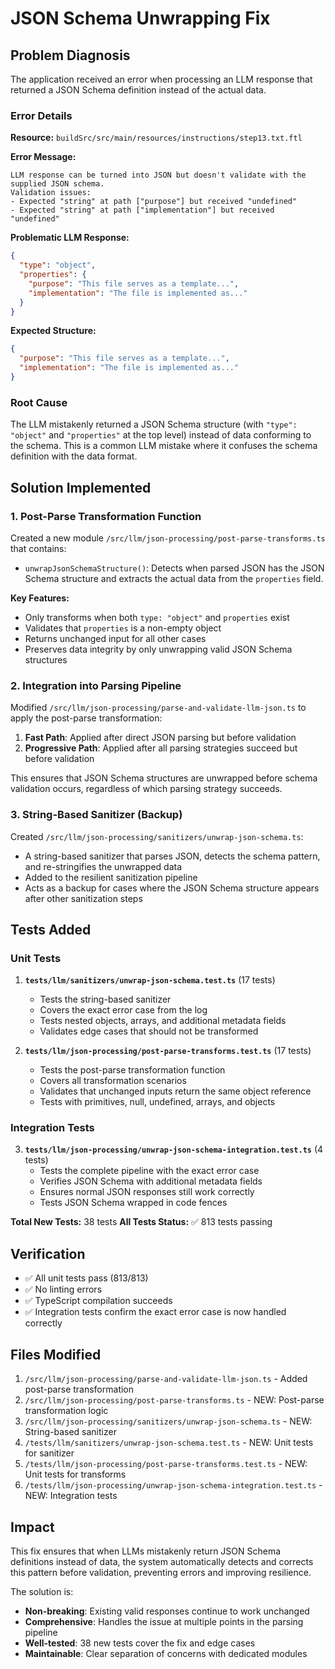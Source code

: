 # JSON Schema Unwrapping Fix

## Problem Diagnosis

The application received an error when processing an LLM response that returned a JSON Schema definition instead of the actual data. 

### Error Details

**Resource:** `buildSrc/src/main/resources/instructions/step13.txt.ftl`

**Error Message:** 
```
LLM response can be turned into JSON but doesn't validate with the supplied JSON schema.
Validation issues: 
- Expected "string" at path ["purpose"] but received "undefined"
- Expected "string" at path ["implementation"] but received "undefined"
```

**Problematic LLM Response:**
```json
{
  "type": "object",
  "properties": {
    "purpose": "This file serves as a template...",
    "implementation": "The file is implemented as..."
  }
}
```

**Expected Structure:**
```json
{
  "purpose": "This file serves as a template...",
  "implementation": "The file is implemented as..."
}
```

### Root Cause

The LLM mistakenly returned a JSON Schema structure (with `"type": "object"` and `"properties"` at the top level) instead of data conforming to the schema. This is a common LLM mistake where it confuses the schema definition with the data format.

## Solution Implemented

### 1. Post-Parse Transformation Function

Created a new module `/src/llm/json-processing/post-parse-transforms.ts` that contains:

- `unwrapJsonSchemaStructure()`: Detects when parsed JSON has the JSON Schema structure and extracts the actual data from the `properties` field.

**Key Features:**
- Only transforms when both `type: "object"` and `properties` exist
- Validates that `properties` is a non-empty object
- Returns unchanged input for all other cases
- Preserves data integrity by only unwrapping valid JSON Schema structures

### 2. Integration into Parsing Pipeline

Modified `/src/llm/json-processing/parse-and-validate-llm-json.ts` to apply the post-parse transformation:

1. **Fast Path**: Applied after direct JSON parsing but before validation
2. **Progressive Path**: Applied after all parsing strategies succeed but before validation

This ensures that JSON Schema structures are unwrapped before schema validation occurs, regardless of which parsing strategy succeeds.

### 3. String-Based Sanitizer (Backup)

Created `/src/llm/json-processing/sanitizers/unwrap-json-schema.ts`:

- A string-based sanitizer that parses JSON, detects the schema pattern, and re-stringifies the unwrapped data
- Added to the resilient sanitization pipeline
- Acts as a backup for cases where the JSON Schema structure appears after other sanitization steps

## Tests Added

### Unit Tests

1. **`tests/llm/sanitizers/unwrap-json-schema.test.ts`** (17 tests)
   - Tests the string-based sanitizer
   - Covers the exact error case from the log
   - Tests nested objects, arrays, and additional metadata fields
   - Validates edge cases that should not be transformed

2. **`tests/llm/json-processing/post-parse-transforms.test.ts`** (17 tests)
   - Tests the post-parse transformation function
   - Covers all transformation scenarios
   - Validates that unchanged inputs return the same object reference
   - Tests with primitives, null, undefined, arrays, and objects

### Integration Tests

3. **`tests/llm/json-processing/unwrap-json-schema-integration.test.ts`** (4 tests)
   - Tests the complete pipeline with the exact error case
   - Verifies JSON Schema with additional metadata fields
   - Ensures normal JSON responses still work correctly
   - Tests JSON Schema wrapped in code fences

**Total New Tests:** 38 tests
**All Tests Status:** ✅ 813 tests passing

## Verification

- ✅ All unit tests pass (813/813)
- ✅ No linting errors
- ✅ TypeScript compilation succeeds
- ✅ Integration tests confirm the exact error case is now handled correctly

## Files Modified

1. `/src/llm/json-processing/parse-and-validate-llm-json.ts` - Added post-parse transformation
2. `/src/llm/json-processing/post-parse-transforms.ts` - NEW: Post-parse transformation logic
3. `/src/llm/json-processing/sanitizers/unwrap-json-schema.ts` - NEW: String-based sanitizer
4. `/tests/llm/sanitizers/unwrap-json-schema.test.ts` - NEW: Unit tests for sanitizer
5. `/tests/llm/json-processing/post-parse-transforms.test.ts` - NEW: Unit tests for transforms
6. `/tests/llm/json-processing/unwrap-json-schema-integration.test.ts` - NEW: Integration tests

## Impact

This fix ensures that when LLMs mistakenly return JSON Schema definitions instead of data, the system automatically detects and corrects this pattern before validation, preventing errors and improving resilience.

The solution is:
- **Non-breaking**: Existing valid responses continue to work unchanged
- **Comprehensive**: Handles the issue at multiple points in the parsing pipeline
- **Well-tested**: 38 new tests cover the fix and edge cases
- **Maintainable**: Clear separation of concerns with dedicated modules

